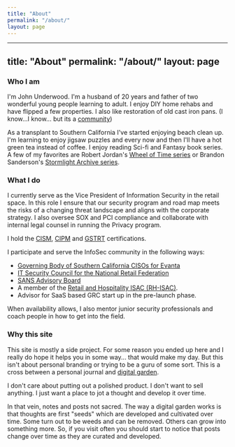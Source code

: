 ```yaml
---
title: "About"
permalink: "/about/"
layout: page
---
```

---
title: "About"
permalink: "/about/"
layout: page
---
### Who I am
I'm John Underwood. I'm a husband of 20 years and father of two wonderful young people learning to adult. I enjoy DIY home rehabs and have flipped a few properties. I also like restoration of old cast iron pans.  (I know...I know... but its a [community](https://media.giphy.com/media/kSlJtVrqxDYKk/giphy.gif))

As a transplant to Southern California I've started enjoying beach clean up. I'm learning to enjoy jigsaw puzzles and every now and then I'll have a hot green tea instead of coffee. I enjoy reading Sci-fi and Fantasy book series.  A few of my favorites are Robert Jordan's [Wheel of Time series](https://www.brandonsanderson.com/books-and-art/#cosmere) or Brandon Sanderson's [Stormlight Archive series](https://www.brandonsanderson.com/books-and-art/#cosmere). 

### What I do
I currently serve as the Vice President of Information Security in the retail space. In this role I ensure that our security program and road map meets the risks of a changing threat landscape and aligns with the corporate strategy.  I also oversee SOX and PCI compliance and collaborate with internal legal counsel in running the Privacy program. 

I hold the [CISM](https://www.isaca.org/credentialing/cism), [CIPM](https://iapp.org/certify/cipm/) and [GSTRT](https://www.giac.org/certifications/strategic-planning-policy-leadership-gstrt/) certifications.  

I participate and serve the InfoSec community in the following ways:
 - [Governing Body of Southern California CISOs for Evanta](https://www.evanta.com/ciso/southern-california)
 - [IT Security Council for the National Retail Federation](https://nrf.com/about-us/committees-councils/it-security-council)
 - [SANS Advisory Board](https://www.giac.org/about/community/)
 - A member of the [Retail and Hospitality ISAC (RH-ISAC)](https://www.rhisac.org/).
 - Advisor for SaaS based GRC start up in the pre-launch phase. 

When availability allows, I also mentor junior security professionals and coach people in how to get into the field.

### Why this site 
This site is mostly a side project. For some reason you ended up here and I really do hope it helps you in some way... that would make my day.  But this isn't about personal branding or trying to be a guru of some sort. This is a cross between a personal journal and [digital garden](https://joelhooks.com/digital-garden).

I don't care about putting out a polished product.  I don't want to sell anything.  I just want a place to jot a thought and develop it over time.  

In that vein, notes and posts not sacred.  The way a digital garden works is that thoughts are first "seeds" which are developed and cultivated over time.  Some turn out to be weeds and can be removed.  Others can grow into something more.  So, if you visit often you should start to notice that posts change over time as they are curated and developed.
